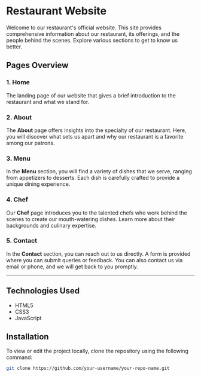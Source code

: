 # Restaurant Website

Welcome to our restaurant's official website. This site provides comprehensive information about our restaurant, its offerings, and the people behind the scenes. Explore various sections to get to know us better.

## Pages Overview

### 1. Home
The landing page of our website that gives a brief introduction to the restaurant and what we stand for.

### 2. About
The **About** page offers insights into the specialty of our restaurant. Here, you will discover what sets us apart and why our restaurant is a favorite among our patrons.

### 3. Menu
In the **Menu** section, you will find a variety of dishes that we serve, ranging from appetizers to desserts. Each dish is carefully crafted to provide a unique dining experience.

### 4. Chef
Our **Chef** page introduces you to the talented chefs who work behind the scenes to create our mouth-watering dishes. Learn more about their backgrounds and culinary expertise.

### 5. Contact
In the **Contact** section, you can reach out to us directly. A form is provided where you can submit queries or feedback. You can also contact us via email or phone, and we will get back to you promptly.

---

## Technologies Used

- HTML5
- CSS3
- JavaScript

## Installation

To view or edit the project locally, clone the repository using the following command:

```bash
git clone https://github.com/your-username/your-repo-name.git
